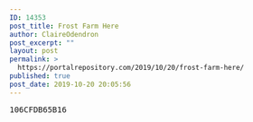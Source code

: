 ```yaml
---
ID: 14353
post_title: Frost Farm Here
author: ClaireOdendron
post_excerpt: ""
layout: post
permalink: >
  https://portalrepository.com/2019/10/20/frost-farm-here/
published: true
post_date: 2019-10-20 20:05:56
---
```

<pre>106CFDB65B16</pre>